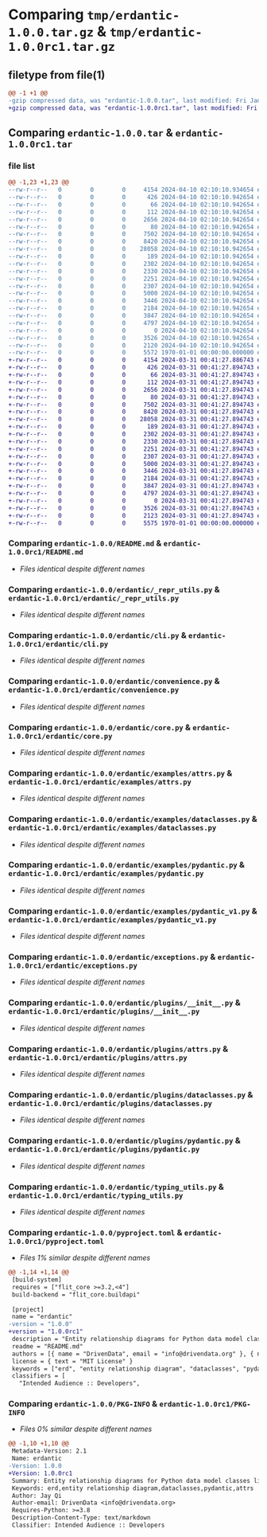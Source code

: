 # Comparing `tmp/erdantic-1.0.0.tar.gz` & `tmp/erdantic-1.0.0rc1.tar.gz`

## filetype from file(1)

```diff
@@ -1 +1 @@
-gzip compressed data, was "erdantic-1.0.0.tar", last modified: Fri Jan  1 00:00:00 2016, max compression
+gzip compressed data, was "erdantic-1.0.0rc1.tar", last modified: Fri Jan  1 00:00:00 2016, max compression
```

## Comparing `erdantic-1.0.0.tar` & `erdantic-1.0.0rc1.tar`

### file list

```diff
@@ -1,23 +1,23 @@
--rw-r--r--   0        0        0     4154 2024-04-10 02:10:10.934654 erdantic-1.0.0/README.md
--rw-r--r--   0        0        0      426 2024-04-10 02:10:10.942654 erdantic-1.0.0/erdantic/__init__.py
--rw-r--r--   0        0        0       66 2024-04-10 02:10:10.942654 erdantic-1.0.0/erdantic/__main__.py
--rw-r--r--   0        0        0      112 2024-04-10 02:10:10.942654 erdantic-1.0.0/erdantic/_logging.py
--rw-r--r--   0        0        0     2656 2024-04-10 02:10:10.942654 erdantic-1.0.0/erdantic/_repr_utils.py
--rw-r--r--   0        0        0       80 2024-04-10 02:10:10.942654 erdantic-1.0.0/erdantic/_version.py
--rw-r--r--   0        0        0     7502 2024-04-10 02:10:10.942654 erdantic-1.0.0/erdantic/cli.py
--rw-r--r--   0        0        0     8420 2024-04-10 02:10:10.942654 erdantic-1.0.0/erdantic/convenience.py
--rw-r--r--   0        0        0    28058 2024-04-10 02:10:10.942654 erdantic-1.0.0/erdantic/core.py
--rw-r--r--   0        0        0      189 2024-04-10 02:10:10.942654 erdantic-1.0.0/erdantic/examples/__init__.py
--rw-r--r--   0        0        0     2302 2024-04-10 02:10:10.942654 erdantic-1.0.0/erdantic/examples/attrs.py
--rw-r--r--   0        0        0     2330 2024-04-10 02:10:10.942654 erdantic-1.0.0/erdantic/examples/dataclasses.py
--rw-r--r--   0        0        0     2251 2024-04-10 02:10:10.942654 erdantic-1.0.0/erdantic/examples/pydantic.py
--rw-r--r--   0        0        0     2307 2024-04-10 02:10:10.942654 erdantic-1.0.0/erdantic/examples/pydantic_v1.py
--rw-r--r--   0        0        0     5000 2024-04-10 02:10:10.942654 erdantic-1.0.0/erdantic/exceptions.py
--rw-r--r--   0        0        0     3446 2024-04-10 02:10:10.942654 erdantic-1.0.0/erdantic/plugins/__init__.py
--rw-r--r--   0        0        0     2184 2024-04-10 02:10:10.942654 erdantic-1.0.0/erdantic/plugins/attrs.py
--rw-r--r--   0        0        0     3847 2024-04-10 02:10:10.942654 erdantic-1.0.0/erdantic/plugins/dataclasses.py
--rw-r--r--   0        0        0     4797 2024-04-10 02:10:10.942654 erdantic-1.0.0/erdantic/plugins/pydantic.py
--rw-r--r--   0        0        0        0 2024-04-10 02:10:10.942654 erdantic-1.0.0/erdantic/py.typed
--rw-r--r--   0        0        0     3526 2024-04-10 02:10:10.942654 erdantic-1.0.0/erdantic/typing_utils.py
--rw-r--r--   0        0        0     2120 2024-04-10 02:10:10.942654 erdantic-1.0.0/pyproject.toml
--rw-r--r--   0        0        0     5572 1970-01-01 00:00:00.000000 erdantic-1.0.0/PKG-INFO
+-rw-r--r--   0        0        0     4154 2024-03-31 00:41:27.886743 erdantic-1.0.0rc1/README.md
+-rw-r--r--   0        0        0      426 2024-03-31 00:41:27.894743 erdantic-1.0.0rc1/erdantic/__init__.py
+-rw-r--r--   0        0        0       66 2024-03-31 00:41:27.894743 erdantic-1.0.0rc1/erdantic/__main__.py
+-rw-r--r--   0        0        0      112 2024-03-31 00:41:27.894743 erdantic-1.0.0rc1/erdantic/_logging.py
+-rw-r--r--   0        0        0     2656 2024-03-31 00:41:27.894743 erdantic-1.0.0rc1/erdantic/_repr_utils.py
+-rw-r--r--   0        0        0       80 2024-03-31 00:41:27.894743 erdantic-1.0.0rc1/erdantic/_version.py
+-rw-r--r--   0        0        0     7502 2024-03-31 00:41:27.894743 erdantic-1.0.0rc1/erdantic/cli.py
+-rw-r--r--   0        0        0     8420 2024-03-31 00:41:27.894743 erdantic-1.0.0rc1/erdantic/convenience.py
+-rw-r--r--   0        0        0    28058 2024-03-31 00:41:27.894743 erdantic-1.0.0rc1/erdantic/core.py
+-rw-r--r--   0        0        0      189 2024-03-31 00:41:27.894743 erdantic-1.0.0rc1/erdantic/examples/__init__.py
+-rw-r--r--   0        0        0     2302 2024-03-31 00:41:27.894743 erdantic-1.0.0rc1/erdantic/examples/attrs.py
+-rw-r--r--   0        0        0     2330 2024-03-31 00:41:27.894743 erdantic-1.0.0rc1/erdantic/examples/dataclasses.py
+-rw-r--r--   0        0        0     2251 2024-03-31 00:41:27.894743 erdantic-1.0.0rc1/erdantic/examples/pydantic.py
+-rw-r--r--   0        0        0     2307 2024-03-31 00:41:27.894743 erdantic-1.0.0rc1/erdantic/examples/pydantic_v1.py
+-rw-r--r--   0        0        0     5000 2024-03-31 00:41:27.894743 erdantic-1.0.0rc1/erdantic/exceptions.py
+-rw-r--r--   0        0        0     3446 2024-03-31 00:41:27.894743 erdantic-1.0.0rc1/erdantic/plugins/__init__.py
+-rw-r--r--   0        0        0     2184 2024-03-31 00:41:27.894743 erdantic-1.0.0rc1/erdantic/plugins/attrs.py
+-rw-r--r--   0        0        0     3847 2024-03-31 00:41:27.894743 erdantic-1.0.0rc1/erdantic/plugins/dataclasses.py
+-rw-r--r--   0        0        0     4797 2024-03-31 00:41:27.894743 erdantic-1.0.0rc1/erdantic/plugins/pydantic.py
+-rw-r--r--   0        0        0        0 2024-03-31 00:41:27.894743 erdantic-1.0.0rc1/erdantic/py.typed
+-rw-r--r--   0        0        0     3526 2024-03-31 00:41:27.894743 erdantic-1.0.0rc1/erdantic/typing_utils.py
+-rw-r--r--   0        0        0     2123 2024-03-31 00:41:27.894743 erdantic-1.0.0rc1/pyproject.toml
+-rw-r--r--   0        0        0     5575 1970-01-01 00:00:00.000000 erdantic-1.0.0rc1/PKG-INFO
```

### Comparing `erdantic-1.0.0/README.md` & `erdantic-1.0.0rc1/README.md`

 * *Files identical despite different names*

### Comparing `erdantic-1.0.0/erdantic/_repr_utils.py` & `erdantic-1.0.0rc1/erdantic/_repr_utils.py`

 * *Files identical despite different names*

### Comparing `erdantic-1.0.0/erdantic/cli.py` & `erdantic-1.0.0rc1/erdantic/cli.py`

 * *Files identical despite different names*

### Comparing `erdantic-1.0.0/erdantic/convenience.py` & `erdantic-1.0.0rc1/erdantic/convenience.py`

 * *Files identical despite different names*

### Comparing `erdantic-1.0.0/erdantic/core.py` & `erdantic-1.0.0rc1/erdantic/core.py`

 * *Files identical despite different names*

### Comparing `erdantic-1.0.0/erdantic/examples/attrs.py` & `erdantic-1.0.0rc1/erdantic/examples/attrs.py`

 * *Files identical despite different names*

### Comparing `erdantic-1.0.0/erdantic/examples/dataclasses.py` & `erdantic-1.0.0rc1/erdantic/examples/dataclasses.py`

 * *Files identical despite different names*

### Comparing `erdantic-1.0.0/erdantic/examples/pydantic.py` & `erdantic-1.0.0rc1/erdantic/examples/pydantic.py`

 * *Files identical despite different names*

### Comparing `erdantic-1.0.0/erdantic/examples/pydantic_v1.py` & `erdantic-1.0.0rc1/erdantic/examples/pydantic_v1.py`

 * *Files identical despite different names*

### Comparing `erdantic-1.0.0/erdantic/exceptions.py` & `erdantic-1.0.0rc1/erdantic/exceptions.py`

 * *Files identical despite different names*

### Comparing `erdantic-1.0.0/erdantic/plugins/__init__.py` & `erdantic-1.0.0rc1/erdantic/plugins/__init__.py`

 * *Files identical despite different names*

### Comparing `erdantic-1.0.0/erdantic/plugins/attrs.py` & `erdantic-1.0.0rc1/erdantic/plugins/attrs.py`

 * *Files identical despite different names*

### Comparing `erdantic-1.0.0/erdantic/plugins/dataclasses.py` & `erdantic-1.0.0rc1/erdantic/plugins/dataclasses.py`

 * *Files identical despite different names*

### Comparing `erdantic-1.0.0/erdantic/plugins/pydantic.py` & `erdantic-1.0.0rc1/erdantic/plugins/pydantic.py`

 * *Files identical despite different names*

### Comparing `erdantic-1.0.0/erdantic/typing_utils.py` & `erdantic-1.0.0rc1/erdantic/typing_utils.py`

 * *Files identical despite different names*

### Comparing `erdantic-1.0.0/pyproject.toml` & `erdantic-1.0.0rc1/pyproject.toml`

 * *Files 1% similar despite different names*

```diff
@@ -1,14 +1,14 @@
 [build-system]
 requires = ["flit_core >=3.2,<4"]
 build-backend = "flit_core.buildapi"
 
 [project]
 name = "erdantic"
-version = "1.0.0"
+version = "1.0.0rc1"
 description = "Entity relationship diagrams for Python data model classes like Pydantic."
 readme = "README.md"
 authors = [{ name = "DrivenData", email = "info@drivendata.org" }, { name = "Jay Qi" }]
 license = { text = "MIT License" }
 keywords = ["erd", "entity relationship diagram", "dataclasses", "pydantic", "attrs"]
 classifiers = [
   "Intended Audience :: Developers",
```

### Comparing `erdantic-1.0.0/PKG-INFO` & `erdantic-1.0.0rc1/PKG-INFO`

 * *Files 0% similar despite different names*

```diff
@@ -1,10 +1,10 @@
 Metadata-Version: 2.1
 Name: erdantic
-Version: 1.0.0
+Version: 1.0.0rc1
 Summary: Entity relationship diagrams for Python data model classes like Pydantic.
 Keywords: erd,entity relationship diagram,dataclasses,pydantic,attrs
 Author: Jay Qi
 Author-email: DrivenData <info@drivendata.org>
 Requires-Python: >=3.8
 Description-Content-Type: text/markdown
 Classifier: Intended Audience :: Developers
```

